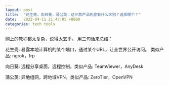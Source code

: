 ```yaml
---
layout: post
title:  "花生壳，向日葵，蒲公英：这三款产品到底有什么区别？选择哪个？"
date:   2022-04-11 21:47:05 +0800
categories: tech tools
---  
```


网上的教程都太复杂，说得太玄乎。 用三句话来总结：

花生壳: 暴露本地计算机的某个端口，通过某个URL，让全世界公开访问。 类似产品: ngrok，frp

向日葵: 远程分享桌面，远程控制。类似产品: TeamViewer，AnyDesk

蒲公英: 异地组网，跨地域VPN。类似产品: ZeroTier，OpenVPN